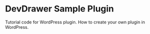 # DevDrawer Sample Plugin

Tutorial code for WordPress plugin. How to create your own plugin in WordPress.
